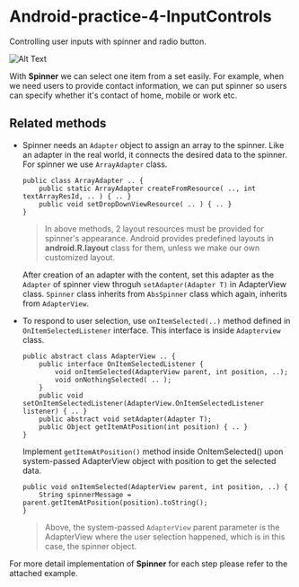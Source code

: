 # Android-practice-4-InputControls
Controlling user inputs with spinner and radio button.

![Alt Text](https://github.com/RobinKim-SWEngineer/Images-for-document/blob/master/InputControls.gif)


With **Spinner** we can select one item from a set easily. For example, when we need users to provide contact information, we can put spinner so users can specify whether it's contact of home, mobile or work etc. 

## Related methods
 - Spinner needs an `Adapter` object to assign an array to the spinner. Like an adapter in the real world, it connects the desired data to the spinner. For spinner we use `ArrayAdapter` class.
   ```
   public class ArrayAdapter .. {
       public static ArrayAdapter createFromResource( .., int textArrayResId, .. ) { .. }
       public void setDropDownViewResource( .. ) { .. }
   }
   ```
   > In above methods, 2 layout resources must be provided for spinner's appearance. Android provides predefined layouts in **android.R.layout** class for them, unless we make our own customized layout. 
   
   After creation of an adapter with the content, set this adapter as the `Adapter` of spinner view throguh `setAdapter(Adapter T)` in AdapterView class. `Spinner` class inherits from `AbsSpinner` class which again, inherits from `AdapterView`.
   
 - To respond to user selection, use `onItemSelected(..)` method defined in `OnItemSelectedListener` interface. This interface is inside `Adapterview` class.
   ```
   public abstract class AdapterView .. {
       public interface OnItemSelectedListener {
           void onItemSelected(AdapterView parent, int position, ..); 
           void onNothingSelected( .. );
       }
       public void setOnItemSelectedListener(AdapterView.OnItemSelectedListener listener) { .. }
       public abstract void setAdapter(Adapter T);
       public Object getItemAtPosition(int position) { .. }
   }
   ```
   Implement `getItemAtPosition()` method inside OnItemSelected() upon system-passed AdapterView object with position to get the selected data.
   ```
   public void onItemSelected(AdapterView parent, int position, ..) {
       String spinnerMessage = parent.getItemAtPosition(position).toString();
   }
   ```
   > Above, the system-passed `AdapterView` parent parameter is the AdapterView where the user selection happened, which is in this case, the spinner object.
   
For more detail implementation of **Spinner** for each step please refer to the attached example.
